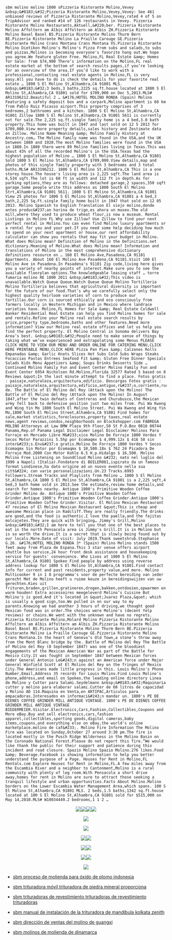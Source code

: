 
```
sbm molino molino 1800 sPizzeria Ristorante Molino,Vevey &nbsp;&#0183;&#32;Pizzeria Ristorante Molino,Vevey,Vevey: See 461 unbiased reviews of Pizzeria Ristorante Molino,Vevey,rated 4 of 5 on TripAdvisor and ranked #14 of 126 restaurants in Vevey. Pizzeria Ristorante Molino Restaurants,Aktuell,&#220;ber. Pizzeria Ristorante Molino Affoltern am Albis Affoltern am Albis ZH.Pizzeria Ristorante Molino Basel Basel BS.Pizzeria Ristorante Molino Thurm Bern BE.Pizzeria Ristorante Molino La Praille Carouge GE.Pizzeria Ristorante Molino Crans Montana Crans Montana VS.Pizzeria Ristorante Molino Dietikon Molino's Molino's Pizza From subs and salads,to subs and pizzas,Molinos is becoming everyone's favorite hang out.We hope you agree.We feature gluten Free. Molino,FL Real Estate &amp; Homes for Sale: from $74,900 There’s information on the Molino,FL real estate market at the bottom of search results pages,if you’re looking for an overview of the area.If you’d like to work with a professional,contacting real estate agents in Molino,FL is very easy.All you have to do is check the details for your favorite real estate … 1800 S El Molino St,Alhambra,CA 91801 MLS. &nbsp;&#0183;&#32;3 beds,3 baths,2225 sq.ft.house located at 1800 S El Molino St,Alhambra,CA 91801 sold for $709,000 on Dec 5,2013.MLS# AR13196212.Beautiful 2 … &#176;HOTEL MOLINO RONDA (Spain) Molino Featuring a safety deposit box and a carpark,Molino apartment is 60 km from Pablo Ruiz Picasso airport.This property comprises of 3 bedrooms,2 bathrooms and a kitchen. 1800 S El Molino St,Alhambra,CA 91801 Zillow 1800 S El Molino St,Alhambra,CA 91801 5611 is currently not for sale.The 2,225 sq.ft.single family home is a 4 bed,3.0 bath property.This home was built in 1947 and last sold on 12 5 2013 for $709,000.View more property details,sales history and Zestimate data on Zillow. Molino Name Meaning &amp; Molino Family History at Ancestry.com… The Molino family name was found in the USA,and the UK between 1880 and 1920.The most Molino families were found in the USA in 1880.In 1880 there were 89 Molino families living in Texas.This was about 43% of all the recorded Molino's in the USA.Texas had the highest population of Molino … 1800 S El Molino St,Alhambra,CA 91801 Sold 1800 S El Molino St,Alhambra,CA $709,000.View details,map and photos of this single family property with 3 bedrooms and 3 total baths.MLS# AR13196212. 1800 S El Molino St,Alhambra,CA This is a one storey house.The house's living area is 2,225 sqft.The land area is 6,534 sqft.The lot is 60 ft in width and 112 ft in depth.As for parking options,they are as follows: detached garage,2 spaces,350 sqft garage.Some people write this address as 1800 South El Molino Strt,Alhambra,CA 91801 5611. 1800 S El Molino St,Alhambra,CA 91801 View 25 photos for 1800 S El Molino St,Alhambra,CA 91801 a 4 bed,3 bath,2,225 Sq.Ft.single family home built in 1947 that sold on 12 05 2013. Molino Spanish to English Translation El viejo molino,donde antes produc&#237;an harina de trigo,es ahora un museo.The old mill,where they used to produce wheat flour,is now a museum. Rental Listings in Molino FL Why use Zillow? Use Zillow to find your next perfect rental in Molino.You can even find Molino luxury apartments or a rental for you and your pet.If you need some help deciding how much to spend on your next apartment or house,our rent affordability calculator can show you rentals that may fit your budget in Molino. What does Molino mean? Definition of Molino in the Definitions.net dictionary.Meaning of Molino.What does Molino mean? Information and translations of Molino in the most comprehensive dictionary definitions resource on … 160 El Molino Ave,Pasadena,CA 91101 Apartments. About 160 El Molino Ave Pasadena,CA 91101.Visit 160 El Molino Ave in Pasadena.In Pasadena's 91101 Zip code,living here gives you a variety of nearby points of interest.Make sure you to see the available floorplan options.The knowledgeable leasing staff … torre fumaria molino RE 1800 2011 &nbsp;&#0183;&#32;This video is unavailable.Watch Queue Queue.Watch Queue Queue Molino Tortilleria Molino Tortilleria believes that agricultural diversity is important for the future of our food.That’s why we carefully select only the highest quality heirloom varieties of corn to produce our tortillas.Our corn is sourced ethically and eco consciously from farmers locally in Western Michigan and in Mexico where landrace varieties have. Molino,FL Homes For Sale &amp; Real Estate Coldwell Banker Residential Real Estate can help you find Molino homes for sale and rentals.Refine your Molino real estate search results by price,property type,bedrooms,baths and other features.Need more information? View our Molino real estate offices and let us help you find the perfect property. El Molino Central in Sonoma delivers Bay Area’s best. &nbsp;&#0183;&#32;People need to make sense of things by taking what we’ve experienced and extrapolating some Menus PLEASE CLICK HERE TO VIEW OUR MENU AND ORDER ONLINE FOR CATERING MENU,CLICK HERE PRINTABLE MENU,CLICK HERE Pizza Pan Pies &amp; Calzones Rolls Empanadas &amp; Garlic Knots Slices Hot Subs Cold Subs Wraps Steaks Focaccias Pastas Entrees Seafood Fit &amp; Gluten Free Dinner Specials Salads Kids Menu Appetizers &amp; Soups Drinks Desserts Side … Continued Molino Family Fun and Event Center Molino Family Fun and Event Center 6954 Nicholson Rd.Molino,Florida 32577 Rated 5 based on 8 Reviews &quot;In the last minute attempt to find a place. Fotos gratis : paisaje,naturaleza,arquitectura,edificio. Descargas Fotos gratis : paisaje,naturaleza,arquitectura,edificio,antiguo,r&#237;o,corriente,rural,reflexi&#243;n,rojo,esc&#233;nico,oto&#241;o,parque,punto de. The Battle of El Molino del Rey (Attack upon the Molino) The Battle of El Molino del Rey (Attack upon the Molino) In August 1847,after the twin defeats of Contreras and Churubusco,the Mexican army fell back to defensive position just two miles from. Pui Wa Kwong and Wing Yin Mo 1800 South El Molino Street. Pui Wa Kwong and Wing Yin Mo,1800 South El Molino Street,Alhambra,CA 91801 Find homes for sale,market statistics,foreclosures,property taxes,real estate news,agent reviews,condos,neighborhoods on Blockshopper.com FABREGA MOLINO Attorneys at Law BMW Plaza 9th Floor,50 St P.O.Box 0816 00744 Panama,Rep.of Panama Legal Disclaimer Legal Disclaimer Molinos Para Forraje en Mercado Libre M&#233;xico Molino De Forraje 1800 Verdes Y Secos Motor Parazzini 5.5hp por Ecomaqmx $ 4,999.12x $ 416 58 sin inter&#233;s.Env&#237;o gratis.Molino De Forraje 1800 Verdes Y Secos Ecomaqmx Sin Motor por Ecomaqmx $ 10,500.18x $ 762 24 Picadora De Forraje Mod.2000 Con Motor Kohle 6.5 H.p.Hidalgo $ 16,500. Molino Molino Free Listening on SoundCloud Molino &#232; nato nel luglio del 1990 a Napoli (Italia).Fondatore di BOILER081,ispirato da un famoso format Londinese,ha dato origine ad un nuovo evento nella sua citt&#224; con varie personalizzazioni.Un.23 Tracks.6993 Followers.Stream Tracks and Playlists from Molino … 1800 S El Molino St,Alhambra,CA 1800 S El Molino St,Alhambra,CA 91801 is a 2,225 sqft,4 bed,3 bath home sold in 2013.See the estimate,review home details,and search for homes nearby. Antique 1800's Primitive Wooden Coffee Grinder Molino de. Antique 1800's Primitive Wooden Coffee Grinder.Antique 1800's Primitive Wooden Coffee Grinder.Antique 1800's Primitive Wooden Coffee Grinder.Visitar. El Molino Mexican Restaurant 47 reviews of El Molino Mexican Restaurant &quot;This is cheap and awesome Mexican place in Radcliff.They are really friendly.The drinks are good,and the food is authentic.I love the paella,and the fajitas molcajetes.They are quick with bringing… Jimmy's Grill,Molino &nbsp;&#0183;&#32;I am here to tell you that one of the best places to eat in the north Pensacola area is Jimmy's Grill.It is in Molino but is so worth the drive.It is a secret that is slowly being found out by our locals.More.Date of visit: July 2019.Thank sweetshrub.Stephanie G.26. &#176;HOTEL MOLINO RONDA 3* (Spain) Molino Molino stands 1500 feet away from Plaza de Espana.This 3 star venue offers airport shuttle bus service,24 hour front desk assistance and housekeeping service for guests' convenience. Who Lives at 1800 S El Molino St,Alhambra,CA 91801 Spokeo Find people by address using reverse address lookup for 1800 S El Molino St,Alhambra,CA 91801.Find contact info for current and past residents,property value,and more. Molino Multicooker 9 in 1 8 programma's voor de perfecte bereiding van ieder gerecht Met de Molino heeft u ruime keuze in bereidingswijzen van uw gerechten.Kies uit frituren,braden,grillen,gratineren,drogen,bakken,ontdooien,opwarmen en warm houden! Extra accessoires meegeleverd Molino’s Cuisine But Molino's is good.And it's located in &quot;Juarez Plaza,&quot; which is usually a good sign,too.We pulled in on our way to my parents.Knowing we had another 3 hours of driving,we thought good Mexican food was in order.The choices were Molino's (decent Yelp reviews) or chains.We went with the unknown and have no regrets. Pizzeria Ristorante Molino,Molard Molino Pizzeria Ristorante Molino Affoltern am Albis Affoltern am Albis ZH.Pizzeria Ristorante Molino Basel Basel BS.Pizzeria Ristorante Molino Thurm Bern BE.Pizzeria Ristorante Molino La Praille Carouge GE.Pizzeria Ristorante Molino Crans Montana.In the heart of Geneva’s Old Town,a stone’s throw away from the Mont Blanc bridge by the. Battle of Molino del Rey The Battle of Molino del Rey (8 September 1847) was one of the bloodiest engagements of the Mexican American War as part of the Battle for Mexico City.It was fought in September 1847 between Mexican forces under General Antonio Le&#243;n against an American force under Major General Winfield Scott at El Molino del Rey on the fringes of Mexico City.The Americans made little progress in this. Louis Molino's Phone Number,Email,Address 35 records for Louis Molino.Find Louis Molino's phone,address,and email on Spokeo,the leading online directory Linea de Molino y Cutter para Salami.Seydelmann &nbsp;&#0183;&#32;Maquinaria cutter y molino para elaborar salami.Cutter de 60 litros de capacidad y Molino AD 114.Maquina en Venta,en ARTIPAC,Articulos para empacadoras.Interesados en informaci&#243;n mandar un. 1800's PE DE DIENES COFFEE GRINDER MILL ANTIQUE VINTAGE. 1800's PE DE DIENES COFFEE GRINDER MILL ANTIQUE VINTAGE BIEDERMEIER.Visitar.Electronics,Cars,Fashion,Collectibles,Coupons and More eBay.Buy and sell electronics,cars,fashion apparel,collectibles,sporting goods,digital cameras,baby items,coupons,and everything else on eBay,the world's online marketplace.molino de caf&#233;. Molino Fire Information The Molino Fire was located on Sunday,October 27 around 3:30 pm.The fire is located mostly in the Pusch Ridge Wilderness in the Molino Basin on the Coronado National Forest.Please do not report this fire.“We would like thank the public for their support and patience during this incident and road closure. Spazio Molino Spazio Molino.276 likes.Food &amp; Beverage.Facebook is showing information to help you better understand the purpose of a Page. Houses for Rent in Molino,FL Rentals.com Explore Houses for Rent in Molino,FL.A few miles away from the Escambia River and a neighbor to Cantonment,Molino is a rural community with plenty of leg room.With Pensacola a short drive away,homes for rent in Molino are sure to attract those seeking a tranquil lifestyle and urban opportunities.Facts About Molino.Molino borders on the Lower Escambia Water Management Area,which spans. 100 S El Molino St,Alhambra,CA 91801 MLS. 2 beds,1.5 baths,1342 sq.ft.house located at 100 S El Molino St,Alhambra,CA 91801 sold for $515,000 on May 14,2010.MLS# W10034449.2 bedrooms,1 1 2 … 
```

<div align="center">

<a href="https://es-mill.shibang-china.com/github&k=sbm+molino+molino+1800+s"><img src="https://static.shibang-china.com/es/mill/index.jpg"></a><a href="https://es-mill.shibang-china.com/materials.htmlgithub&k=sbm+molino+molino+1800+s"><img src="https://static.shibang-china.com/es/mill/materials.jpg"></a><a href="https://es-mill.shibang-china.com/about.htmlgithub&k=sbm+molino+molino+1800+s"><img src="https://static.shibang-china.com/es/mill/about.jpg"></a><a href="https://es-mill.shibang-china.com/contact.htmlgithub&k=sbm+molino+molino+1800+s"><img src="https://static.shibang-china.com/es/mill/contact.jpg"></a>

<a href="https://es-mill.shibang-china.com/github&k=sbm+molino+molino+1800+s"><img src="https://static.shibang-china.com/es/mill/banner.jpg"></a>

<a href="https://swt.shibang-china.com/github&k=sbm+molino+molino+1800+s"><img src="https://static.shibang-china.com/es/mill/chat.jpg"></a>

<a href="https://es-mill.shibang-china.com/products/vertical-roller-mill.htmlgithub&k=sbm+molino+molino+1800+s"><img src="https://static.shibang-china.com/es/mill/vertical.jpg"></a><a href="https://es-mill.shibang-china.com/products/raymond-mill.htmlgithub&k=sbm+molino+molino+1800+s"><img src="https://static.shibang-china.com/es/mill/raymond.jpg"></a>

<a href="https://es-mill.shibang-china.com/products/ultrafine-grinding-mill.htmlgithub&k=sbm+molino+molino+1800+s"><img src="https://static.shibang-china.com/es/mill/ultrafine.jpg"></a><a href="https://es-mill.shibang-china.com/products/trapezium-grinding-mill.htmlgithub&k=sbm+molino+molino+1800+s"><img src="https://static.shibang-china.com/es/mill/trapezium.jpg"></a>

<a href="https://es-mill.shibang-china.com/products/ball-mill.htmlgithub&k=sbm+molino+molino+1800+s"><img src="https://static.shibang-china.com/es/mill/ball.jpg"></a><a href="https://es-mill.shibang-china.com/products/hammer-mill.htmlgithub&k=sbm+molino+molino+1800+s"><img src="https://static.shibang-china.com/es/mill/hammer.jpg"></a>

<a href="https://swt.shibang-china.com/github&k=sbm+molino+molino+1800+s"><img src="https://static.shibang-china.com/es/mill/case.jpg"></a>

</div>


* [sbm proceso de molienda para óxido de plomo indonesia](sbm%20proceso%20de%20molienda%20para%20%C3%B3xido%20de%20plomo%20indonesia.md)

* [sbm trituradora móvil trituradora de piedra mineral proporciona](sbm%20trituradora%20m%C3%B3vil%20trituradora%20de%20piedra%20mineral%20proporciona.md)

* [sbm trituradoras de revestimiento trituradoras de revestimiento trituradoras](sbm%20trituradoras%20de%20revestimiento%20trituradoras%20de%20revestimiento%20trituradoras.md)

* [sbm manual de instalación de la trituradora de mandíbula kolkata zenith](sbm%20manual%20de%20instalaci%C3%B3n%20de%20la%20trituradora%20de%20mand%C3%ADbula%20kolkata%20zenith.md)

* [sbm dirección de ventas del molino de guangxi](sbm%20direcci%C3%B3n%20de%20ventas%20del%20molino%20de%20guangxi.md)

* [sbm molinos de molienda de dinamarca](sbm%20molinos%20de%20molienda%20de%20dinamarca.md)